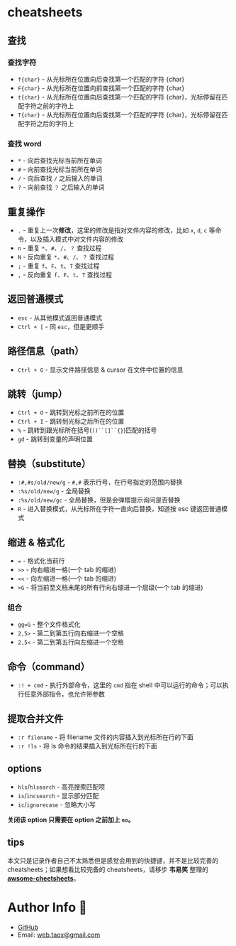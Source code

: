# cheatsheets

## 查找

### 查找字符

* `f{char}` - 从光标所在位置向后查找第一个匹配的字符 {char}
* `F{char}` - 从光标所在位置向前查找第一个匹配的字符 {char}
* `t{char}` - 从光标所在位置向后查找第一个匹配的字符 {char}，光标停留在匹配字符之前的字符上
* `T{char}` - 从光标所在位置向后查找第一个匹配的字符 {char}，光标停留在匹配字符之后的字符上

### 查找 word

* `*` - 向后查找光标当前所在单词
* `#` - 向前查找光标当前所在单词
* `/` - 向后查找 `/` 之后输入的单词
* `?` - 向前查找 `？` 之后输入的单词

## 重复操作

* `.` - 重复上一次**修改**，这里的修改是指对文件内容的修改，比如 `x`, `d`, `c` 等命令，以及插入模式中对文件内容的修改
* `n` - 重复 `*`、`#`、`/`、`？` 查找过程
* `N` - 反向重复 `*`、`#`、`/`、`？` 查找过程
* `;` - 重复 `f`、`F`、`t`、`T` 查找过程
* `,` - 反向重复 `f`、`F`、`t`、`T` 查找过程

## 返回普通模式

* `esc` - 从其他模式返回普通模式
* `Ctrl + [` - 同 `esc`，但是更顺手

## 路径信息（path）

* `Ctrl + G` - 显示文件路径信息 & cursor 在文件中位置的信息

## 跳转（jump）

* `Ctrl + O` - 跳转到光标之前所在的位置
* `Ctrl + I` - 跳转到光标之后所在的位置
* `%` - 跳转到跟光标所在括号(`()``[]``{}`)匹配的括号
* `gd` - 跳转到变量的声明位置

## 替换（substitute）

* `:#,#s/old/new/g` - `#,#` 表示行号，在行号指定的范围内替换
* `:%s/old/new/g` - 全局替换
* `:%s/old/new/gc` - 全局替换，但是会弹框提示询问是否替换
* `R` - 进入替换模式，从光标所在字符一直向后替换，知道按 esc 键返回普通模式

## 缩进 & 格式化

* `=` - 格式化当前行
* `>>` - 向右缩进一格(一个 tab 的缩进)
* `<<` - 向左缩进一格(一个 tab 的缩进)
* `>G` - 将当前至文档末尾的所有行向右缩进一个层级(一个 tab 的缩进)

### 组合

* `gg=G` - 整个文件格式化
* `2,5>` - 第二到第五行向右缩进一个空格
* `2,5<` - 第二到第五行向左缩进一个空格

## 命令（command）

* `:! + cmd` - 执行外部命令，这里的 `cmd` 指在 shell 中可以运行的命令；可以执行任意外部指令，也允许带参数

## 提取合并文件

* `:r filename` - 将 filename 文件的内容插入到光标所在行的下面
* `:r !ls` - 将 ls 命令的结果插入到光标所在行的下面

## options

* `hls`/`hlsearch` - 高亮搜索匹配项
* `is`/`incsearch` - 显示部分匹配
* `ic`/`ignorecase` - 忽略大小写

**关闭该 option 只需要在 option 之前加上 `no`。**

## tips

本文只是记录作者自己不太熟悉但是感觉会用到的快捷键，并不是比较完善的 cheatsheets；如果想看比较完备的 cheatsheets，请移步 **韦易笑** 整理的 **[awsome-cheetsheets](https://github.com/skywind3000/awesome-cheatsheets/blob/master/editors/vim.txt)**。

# Author Info 🦂

* [GitHub](https://github.com/Tao-Quixote)
* Email: <web.taox@gmail.com>